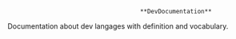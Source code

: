                                          **DevDocumentation**


Documentation about dev langages with definition and vocabulary.
